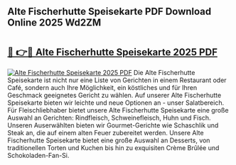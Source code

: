 ## Alte Fischerhutte Speisekarte PDF Download Online 2025 Wd2ZM

# <h2><a href="http://gc9r53.nevu.top/?p=Alte+Fischerhutte+Speisekarte">🔗 👉🔴 Alte Fischerhutte Speisekarte 2025 PDF</a></h2>

[![Alte Fischerhutte Speisekarte 2025 PDF](https://i.imgur.com/dBaPXMq.png)](http://gc9r53.nevu.top/?p=Alte+Fischerhutte+Speisekarte)
Die Alte Fischerhutte Speisekarte ist nicht nur eine Liste von Gerichten in einem Restaurant oder Café, sondern auch Ihre Möglichkeit, ein köstliches und für Ihren Geschmack geeignetes Gericht zu wählen. Auf unserer Alte Fischerhutte Speisekarte bieten wir leichte und neue Optionen an - unser Salatbereich. Für Fleischliebhaber bietet unsere Alte Fischerhutte Speisekarte eine große Auswahl an Gerichten: Rindfleisch, Schweinefleisch, Huhn und Fisch. Unseren Auserwählten bieten wir Gourmet-Gerichte wie Schaschlik und Steak an, die auf einem alten Feuer zubereitet werden. Unsere Alte Fischerhutte Speisekarte bietet eine große Auswahl an Desserts, von traditionellen Torten und Kuchen bis hin zu exquisiten Crème Brûlée und Schokoladen-Fan-Si.
